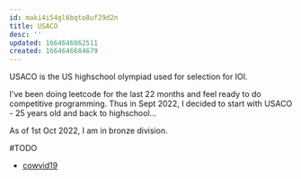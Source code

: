 ```yaml
---
id: maki4i54gl6bqto8uf29d2n
title: USACO
desc: ''
updated: 1664646862511
created: 1664646684679
---
```


USACO is the US highschool olympiad used for selection for IOI. 

I've been doing leetcode for the last 22 months and feel ready to do competitive programming. Thus in Sept 2022, I decided to start with USACO - 25 years old and back to highschool...

As of 1st Oct 2022, I am in bronze division.

#TODO
- [cowvid19](http://www.usaco.org/index.php?page=viewproblem2&cpid=1037)